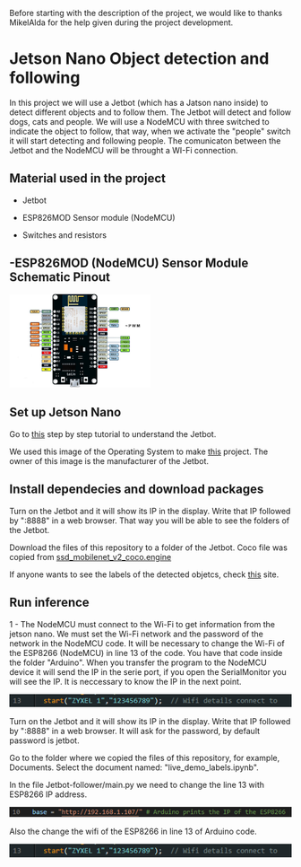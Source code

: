 Before starting with the description of the project, we would like to thanks MikelAlda for the help given during the project development.

# Jetson Nano Object detection and following

In this project we will use a Jetbot (which has a Jatson nano inside) to detect different objects and to follow them. The Jetbot will detect and follow dogs, cats and people.
We will use a NodeMCU with three switched to indicate the object to follow, that way, when we activate the "people" switch it will start detecting and following people. The comunicaton between the Jetbot and the NodeMCU will be throught a WI-Fi connection.

## Material used in the project
- Jetbot

- ESP826MOD Sensor module (NodeMCU)

- Switches and resistors

## -ESP826MOD (NodeMCU) Sensor Module Schematic Pinout
<img src="https://github.com/ElektronikaDonBosco/Blind-eye/blob/master/60893535def1e6e04c6f55b835bcd917.jpg" width=50% height=50%>

## Set up Jetson Nano

Go to [this](https://jetbot.org/master/) step by step tutorial to understand the Jetbot.

We used this image of the Operating System to make [this](https://drive.google.com/file/d/1G5nw0o3Q6E08xZM99ZfzQAe7-qAXxzHN/view) project. The owner of this image is the manufacturer of the Jetbot.

## Install dependecies and download packages

Turn on the Jetbot and it will show its IP in the display. Write that IP followed by ":8888" in a web browser. That way you will be able to see the folders of the Jetbot.

Download the files of this repository to a folder of the Jetbot. Coco file was copied from [ssd_mobilenet_v2_coco.engine](https://drive.google.com/file/d/1RnNBHPDphIOWwHCSfeMCWQ7XN3w3tKFD/view) 

If anyone wants to see the labels of the detected objetcs, check [this](https://github.com/tensorflow/models/blob/master/research/object_detection/data/mscoco_complete_label_map.pbtxt) site.

## Run inference

1 - The NodeMCU must connect to the Wi-Fi to get information from the jetson nano. We must set the Wi-Fi network and the password of the network in the NodeMCU code. It will be necessary to change the Wi-Fi of the ESP8266 (NodeMCU) in line 13 of the code. You have that code inside the folder "Arduino". When you transfer the program to the NodeMCU device it will send the IP in the serie port, if you open the SerialMonitor you will see the IP. It is neccessary to know the IP in the next point.

![](assets/2023-05-03_101304.png)

Turn on the Jetbot and it will show its IP in the display. Write that IP followed by ":8888" in a web browser. It will ask for the password, by default password is jetbot.

Go to the folder where we copied the files of this repository, for example, Documents. Select the document named: "live_demo_labels.ipynb".

In the file Jetbot-follower/main.py we need to change the line 13 with ESP8266 IP address.

![](assets/2023-05-03_101412.png)

Also the change the wifi of the ESP8266 in line 13 of Arduino code.

![](assets/2023-05-03_101304.png)
